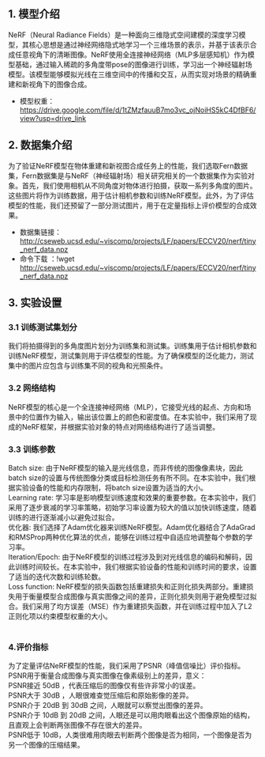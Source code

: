 ## 1. 模型介绍
NeRF（Neural Radiance Fields）是一种面向三维隐式空间建模的深度学习模型，其核心思想是通过神经网络隐式地学习一个三维场景的表示，并基于该表示合成任意视角下的清晰图像。NeRF使用全连接神经网络（MLP多层感知机）作为模型基础，通过输入稀疏的多角度带pose的图像进行训练，学习出一个神经辐射场模型。该模型能够模拟光线在三维空间中的传播和交互，从而实现对场景的精确重建和新视角下的图像合成。
- 模型权重：https://drive.google.com/file/d/1tZMzfauuB7mo3vc_ojNoiHS5kC4DfBF6/view?usp=drive_link

## 2. 数据集介绍
为了验证NeRF模型在物体重建和新视图合成任务上的性能，我们选取Fern数据集，Fern数据集是与NeRF（神经辐射场）相关研究相关的一个数据集作为实验对象。首先，我们使用相机从不同角度对物体进行拍摄，获取一系列多角度的图片。这些图片将作为训练数据，用于估计相机参数和训练NeRF模型。此外，为了评估模型的性能，我们还预留了一部分测试图片，用于在定量指标上评价模型的合成效果。
- 数据集链接：http://cseweb.ucsd.edu/~viscomp/projects/LF/papers/ECCV20/nerf/tiny_nerf_data.npz
- 命令下载 ：!wget http://cseweb.ucsd.edu/~viscomp/projects/LF/papers/ECCV20/nerf/tiny_nerf_data.npz

## 3. 实验设置
### 3.1 训练测试集划分
我们将拍摄得到的多角度图片划分为训练集和测试集。训练集用于估计相机参数和训练NeRF模型，测试集则用于评估模型的性能。为了确保模型的泛化能力，测试集中的图片应包含与训练集不同的视角和光照条件。
### 3.2 网络结构
NeRF模型的核心是一个全连接神经网络（MLP），它接受光线的起点、方向和场景中的位置作为输入，输出该位置上的颜色和密度值。在本实验中，我们采用了现成的NeRF框架，并根据实验对象的特点对网络结构进行了适当调整。


### 3.3 训练参数
Batch size: 由于NeRF模型的输入是光线信息，而非传统的图像像素块，因此batch size的设置与传统图像分类或目标检测任务有所不同。在本实验中，我们根据实验设备的性能和内存限制，将batch size设置为适当的大小。<br/>
Learning rate: 学习率是影响模型训练速度和效果的重要参数。在本实验中，我们采用了逐步衰减的学习率策略，初始学习率设置为较大的值以加快训练速度，随着训练的进行逐渐减小以避免过拟合。<br/>
优化器: 我们选择了Adam优化器来训练NeRF模型。Adam优化器结合了AdaGrad和RMSProp两种优化算法的优点，能够在训练过程中自适应地调整每个参数的学习率。<br/>
Iteration/Epoch: 由于NeRF模型的训练过程涉及到对光线信息的编码和解码，因此训练时间较长。在本实验中，我们根据实验设备的性能和训练时间的要求，设置了适当的迭代次数和训练轮数。<br/>
Loss function: NeRF模型的损失函数包括重建损失和正则化损失两部分。重建损失用于衡量模型合成图像与真实图像之间的差异，正则化损失则用于避免模型过拟合。我们采用了均方误差（MSE）作为重建损失函数，并在训练过程中加入了L2正则化项以约束模型权重的大小。<br/><br/>

### 4.评价指标<br/>
为了定量评估NeRF模型的性能，我们采用了PSNR（峰值信噪比）评价指标。PSNR用于衡量合成图像与真实图像在像素级别上的差异，意义：<br/>
PSNR接近 50dB ，代表压缩后的图像仅有些许非常小的误差。<br/>
PSNR大于 30dB ，人眼很难查觉压缩后和原始影像的差异。<br/>
PSNR介于 20dB 到 30dB 之间，人眼就可以察觉出图像的差异。<br/>
PSNR介于 10dB 到 20dB 之间，人眼还是可以用肉眼看出这个图像原始的结构，且直观上会判断两张图像不存在很大的差异。<br/>
PSNR低于 10dB，人类很难用肉眼去判断两个图像是否为相同，一个图像是否为另一个图像的压缩结果。<br/>
